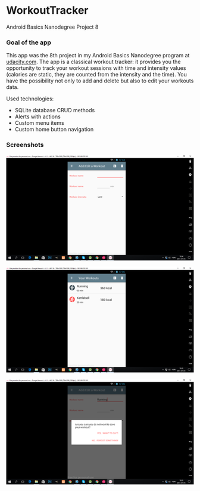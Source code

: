 # WorkoutTracker
Android Basics Nanodegree Project 8

### Goal of the app
This app was the 8th project in my Android Basics Nanodegree program at <a href="http://udacity.com">udacity.com</a>. The app is a classical workout tracker: it provides you the opportunity to track your workout sessions with time and intensity values (calories are static, they are counted from the intensity and the time). You have the possibility not only to add and delete but also to edit your workouts data.

Used technologies:
- SQLite database CRUD methods
- Alerts with actions
- Custom menu items
- Custom home button navigation

### Screenshots
![Screenshot1](https://github.com/matewiszt/WorkoutTracker/raw/master/Screenshot_2017-07-07_19.34.34.png)

![Screenshot2](https://github.com/matewiszt/WorkoutTracker/raw/master/Screenshot_2017-07-07_19.35.05.png)

![Screenshot3](https://github.com/matewiszt/WorkoutTracker/raw/master/Screenshot_2017-07-07_19.35.25.png)
